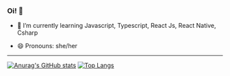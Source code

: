 ### Oi!  👋






- 🌱 I’m currently learning Javascript, Typescript, React Js, React Native, Csharp

 
          
          
- 😄 Pronouns: she/her

<hr>

[![Anurag's GitHub stats](https://github-readme-stats.vercel.app/api?username=camila-pang&show_icons=true&theme=gruvbox)](https://github.com/camila-pang/github-readme-stats) [![Top Langs](https://github-readme-stats.vercel.app/api/top-langs/?username=camila-pang&layout=compact&theme=gruvbox)](https://github.com/anuraghazra/github-readme-stats)


